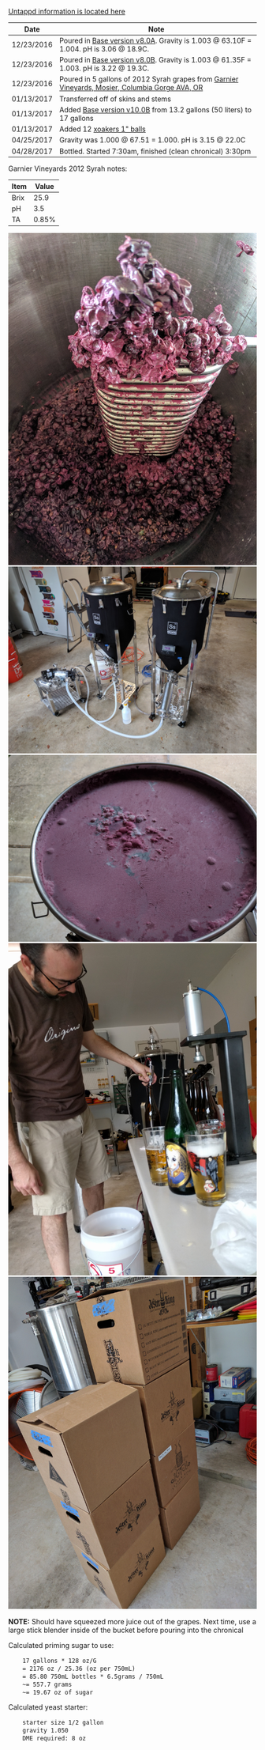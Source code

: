 [Untappd information is located here](https://untappd.com/b/hamzy-homebrew-biere-de-syrah-clone-v1-bs1/1907818)

Date | Note
--- | ---
12/23/2016 | Poured in [Base version v8.0A](https://github.com/hamzy/AndromedaBrewery/tree/master/SourBeers/Base/v8). Gravity is 1.003 @ 63.10F = 1.004. pH is 3.06 @ 18.9C.
12/23/2016 | Poured in [Base version v8.0B](https://github.com/hamzy/AndromedaBrewery/tree/master/SourBeers/Base/v8). Gravity is 1.003 @ 61.35F = 1.003. pH is 3.22 @ 19.3C.
12/23/2016 | Poured in 5 gallons of 2012 Syrah grapes from [Garnier Vineyards, Mosier, Columbia Gorge AVA, OR](https://morewinemaking.com/products/brehm-fruit-syrah-garnier-vineyards-mosier-columbia-gorge-ava-ca-2012.html)
01/13/2017 | Transferred off of skins and stems
01/13/2017 | Added [Base version v10.0B](https://github.com/hamzy/AndromedaBrewery/tree/master/SourBeers/Base/v10) from 13.2 gallons (50 liters) to 17 gallons
01/13/2017 | Added 12 [xoakers 1" balls](https://www.morebeer.com/products/xoakers-med-french-oak.html)
04/25/2017 | Gravity was 1.000 @ 67.51 = 1.000. pH is 3.15 @ 22.0C
04/28/2017 | Bottled. Started 7:30am, finished (clean chronical) 3:30pm

Garnier Vineyards 2012 Syrah notes:

Item | Value
--- | ---
Brix | 25.9
pH | 3.5
TA | 0.85%

![spent syrah must](IMG_20170113_092828.jpg)
![transferring between chronicals](IMG_20170113_091915.jpg)
![syrah pellicle](IMG_20170428_081752.jpg)
![bottling day](IMG_20170428_100948.jpg)
![bottled cases](IMG_20170428_142011.jpg)

**NOTE:** Should have squeezed more juice out of the grapes. Next time, use a large stick blender inside of the bucket before pouring into the chronical

Calculated priming sugar to use:
```
    17 gallons * 128 oz/G
    = 2176 oz / 25.36 (oz per 750mL)
    = 85.80 750mL bottles * 6.5grams / 750mL
    ~= 557.7 grams
    ~= 19.67 oz of sugar
```

Calculated yeast starter:
```
    starter size 1/2 gallon
    gravity 1.050
    DME required: 8 oz
```
